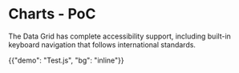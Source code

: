 # Charts - PoC

<p class="description">The Data Grid has complete accessibility support, including built-in keyboard navigation that follows international standards.</p>

{{"demo": "Test.js", "bg": "inline"}}
